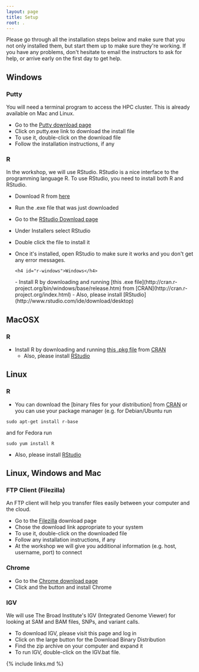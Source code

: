 ```yaml
---
layout: page
title: Setup
root: .
---
```


Please go through all the installation steps below and make sure that
you not only installed them, but start them up to make sure they're working.
If you have any problems, don't hesitate to email the instructors to
ask for help, or arrive early on the first day to
get help.

## Windows
### Putty
You will need a terminal program to access the HPC cluster. This is already available on Mac and Linux.
- Go to the [Putty download page](http://www.chiark.greenend.org.uk/~sgtatham/putty/download.html)
- Click on putty.exe link to download the install file
- To use it, double-click on the download file
- Follow the installation instructions, if any 

### R
In the workshop, we will use RStudio. RStudio is a nice interface to the programming language R. To use RStudio, you need to install both R and RStudio.
 - Download R from [here]()
 - Run the .exe file that was just downloaded
 - Go to the [RStudio Download page](https://www.rstudio.com/products/rstudio/download/)
 - Under Installers select RStudio 
 - Double click the file to install it
 - Once it's installed, open RStudio to make sure it works and you don't get any error messages. 
 
 
 
       <h4 id="r-windows">Windows</h4>
      <p>
	- Install R by downloading and running [this .exe file](http://cran.r-project.org/bin/windows/base/release.htm) from [CRAN](http://cran.r-project.org/index.html)
	- Also, please install [RStudio](http://www.rstudio.com/ide/download/desktop)

## MacOSX
### R
 - Install R by downloading and running [this .pkg file](http://cran.r-project.org/bin/macosx/R-latest.pkg) from [CRAN](http://cran.r-project.org/index.html)
	- Also, please install [RStudio](http://www.rstudio.com/ide/download/desktop)

## Linux
### R
 - You can download the [binary files for your distribution] from [CRAN](http://cran.r-project.org/index.html) or you can use your package manager (e.g. for Debian/Ubuntu run 
 ```
 sudo apt-get install r-base
 ```
 and for Fedora run
 ```
 sudo yum install R
 ```
 - Also, please install [RStudio](http://www.rstudio.com/ide/download/desktop)
 
 
## Linux, Windows and Mac 

### FTP Client (Filezilla)
An FTP client will help you transfer files easily between your computer and the cloud.

- Go to the [Filezilla](https://filezilla-project.org/download.php?show_all=1) download page
- Chose the download link appropriate to your system
- To use it, double-click on the downloaded file
- Follow any installation instructions, if any
- At the workshop we will give you additional information (e.g. host, username, port) to connect

### Chrome
- Go to the [Chrome download page](https://www.google.com/chrome/browser/desktop/index.html)
- Click and the button and install Chrome
<!-- 
### Dendroscope
- Download Dendroscope 3 [here](http://ab.inf.uni-tuebingen.de/data/software/dendroscope3/download/welcome.html).
- Chose the download link appropriate to your system
- To use it, double-click on the downloaded file
- Follow any installation instructions, if any
-->
### IGV
We will use The Broad Institute's IGV (Integrated Genome Viewer) for looking at SAM and BAM files, SNPs, and variant calls.
 - To download IGV, please visit this page and log in
 - Click on the large button for the Download Binary Distribution
 - Find the zip archive on your computer and expand it
 - To run IGV, double-click on the IGV.bat file. 




{% include links.md %}
